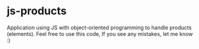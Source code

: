 # js-products
 Application using JS with object-oriented programming to handle products (elements).
 Feel free to use this code, If you see any mistakes, let me know :)
